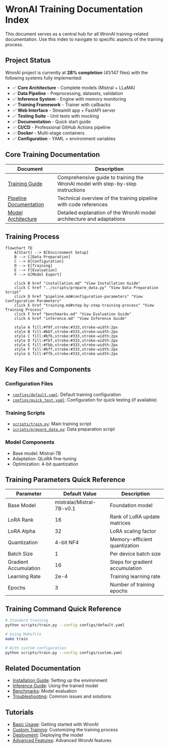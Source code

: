 # WronAI Training Documentation Index

This document serves as a central hub for all WronAI training-related documentation. Use this index to navigate to specific aspects of the training process.

## Project Status

WronAI project is currently at **28% completion** (41/147 files) with the following systems fully implemented:

- ✅ **Core Architecture** - Complete models (Mistral + LLaMA)
- ✅ **Data Pipeline** - Preprocessing, datasets, validation
- ✅ **Inference System** - Engine with memory monitoring
- ✅ **Training Framework** - Trainer with callbacks
- ✅ **Web Interface** - Streamlit app + FastAPI server
- ✅ **Testing Suite** - Unit tests with mocking
- ✅ **Documentation** - Quick start guide
- ✅ **CI/CD** - Professional GitHub Actions pipeline
- ✅ **Docker** - Multi-stage containers
- ✅ **Configuration** - YAML + environment variables

## Core Training Documentation

| Document | Description |
|----------|-------------|
| [Training Guide](training.md) | Comprehensive guide to training the WronAI model with step-by-step instructions |
| [Pipeline Documentation](pipeline.md) | Technical overview of the training pipeline with code references |
| [Model Architecture](model_architecture.md) | Detailed explanation of the WronAI model architecture and adaptations |

## Training Process

```mermaid
flowchart TD
    A[Start] --> B[Environment Setup]
    B --> C[Data Preparation]
    C --> D[Configuration]
    D --> E[Training]
    E --> F[Evaluation]
    F --> G[Model Export]
    
    click B href "installation.md" "View Installation Guide"
    click C href "../scripts/prepare_data.py" "View Data Preparation Script"
    click D href "pipeline.md#configuration-parameters" "View Configuration Parameters"
    click E href "training.md#step-by-step-training-process" "View Training Process"
    click F href "benchmarks.md" "View Evaluation Guide"
    click G href "inference.md" "View Inference Guide"
    
    style A fill:#f9f,stroke:#333,stroke-width:2px
    style B fill:#bbf,stroke:#333,stroke-width:2px
    style C fill:#bfb,stroke:#333,stroke-width:2px
    style D fill:#fbf,stroke:#333,stroke-width:2px
    style E fill:#fbb,stroke:#333,stroke-width:2px
    style F fill:#bff,stroke:#333,stroke-width:2px
    style G fill:#ffb,stroke:#333,stroke-width:2px
```

## Key Files and Components

### Configuration Files

- [`configs/default.yaml`](../configs/default.yaml): Default training configuration
- [`configs/quick_test.yaml`](../configs/quick_test.yaml): Configuration for quick testing (if available)

### Training Scripts

- [`scripts/train.py`](../scripts/train.py): Main training script
- [`scripts/prepare_data.py`](../scripts/prepare_data.py): Data preparation script

### Model Components

- Base model: Mistral-7B
- Adaptation: QLoRA fine-tuning
- Optimization: 4-bit quantization

## Training Parameters Quick Reference

| Parameter | Default Value | Description |
|-----------|---------------|-------------|
| Base Model | mistralai/Mistral-7B-v0.1 | Foundation model |
| LoRA Rank | 16 | Rank of LoRA update matrices |
| LoRA Alpha | 32 | LoRA scaling factor |
| Quantization | 4-bit NF4 | Memory-efficient quantization |
| Batch Size | 1 | Per device batch size |
| Gradient Accumulation | 16 | Steps for gradient accumulation |
| Learning Rate | 2e-4 | Training learning rate |
| Epochs | 3 | Number of training epochs |

## Training Command Quick Reference

```bash
# Standard training
python scripts/train.py --config configs/default.yaml

# Using Makefile
make train

# With custom configuration
python scripts/train.py --config configs/custom.yaml
```

## Related Documentation

- [Installation Guide](installation.md): Setting up the environment
- [Inference Guide](inference.md): Using the trained model
- [Benchmarks](benchmarks.md): Model evaluation
- [Troubleshooting](troubleshooting.md): Common issues and solutions

## Tutorials

- [Basic Usage](tutorials/01_basic_usage.md): Getting started with WronAI
- [Custom Training](tutorials/02_custom_training.md): Customizing the training process
- [Deployment](tutorials/03_deployment.md): Deploying the model
- [Advanced Features](tutorials/04_advanced_features.md): Advanced WronAI features
